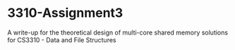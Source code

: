 # 3310-Assignment3
A write-up for the theoretical design of multi-core shared memory solutions for CS3310 - Data and File Structures
